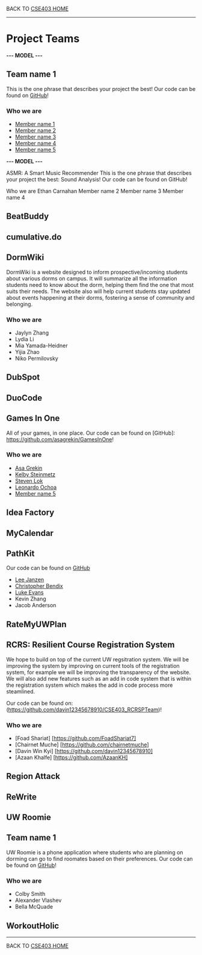  BACK TO [CSE403 HOME](README.md)

---

# Project Teams

**--- MODEL ---**

## Team name 1

This is the one phrase that describes your project the best!
Our code can be found on [GitHub](https://github.com/username/projectname)!

### Who we are

  - [Member name 1](https://myhomepage.me)
  - [Member name 2](https://myhomepage.me)
  - [Member name 3](https://myhomepage.me)
  - [Member name 4](https://myhomepage.me)
  - [Member name 5](https://myhomepage.me)

**--- MODEL ---**

ASMR: A Smart Music Recommender
This is the one phrase that describes your project the best: Sound Analysis! Our code can be found on GitHub!

Who we are
Ethan Carnahan
Member name 2
Member name 3
Member name 4

## BeatBuddy

## cumulative.do

## DormWiki

DormWiki is a website designed to inform prospective/incoming students about various dorms on campus. It will summarize all the information students need to know about the dorm, helping them find the one that most suits their needs. The website also will help current students stay updated about events happening at their dorms, fostering a sense of community and belonging.

### Who we are

  - Jaylyn Zhang
  - Lydia Li
  - Mia Yamada-Heidner
  - Yijia Zhao
  - Niko Permilovsky


## DubSpot

## DuoCode

## Games In One

All of your games, in one place.
Our code can be found on [GitHub]: https://github.com/asagrekin/GamesInOne!

### Who we are

  - [Asa Grekin](https://www.linkedin.com/in/asagrekin/)
  - [Kelby Steinmetz](https://www.linkedin.com/in/kelbys2/)
  - [Steven Lok](https://www.linkedin.com/in/steven-lok/)
  - [Leonardo Ochoa](https://www.linkedin.com/in/leonardo-ochoa-)
  - [Member name 5](https://myhomepage.me)
## Idea Factory

## MyCalendar

## PathKit

Our code can be found on [GitHub](https://github.com/LeeJMorel/PathKit)

  - [Lee Janzen](https://leejmorel.github.io/#/)
  - [Christopher Bendix](https://github.com/neonsigh)
  - [Luke Evans](https://github.com/puggernauts)
  - Kevin Zhang
  - Jacob Anderson

## RateMyUWPlan

## RCRS: Resilient Course Registration System
We hope to build on top of the current UW regsitration system. We will be improving the system by improving on current tools of the registration system, for example we will be
improving the transparency of the website. We will also add new features such as an add
in code system that is within the registration system which makes the add in code process
more steamlined.

Our code can be found on: (https://github.com/davin12345678910/CSE403_RCRSPTeam)!

### Who we are

- [Foad Shariat] [https://github.com/FoadShariat7]
- [Chairnet Muche] [https://github.com/chairnetmuche]
- [Davin Win Kyi] [https://github.com/davin12345678910]
- [Azaan Khalfe] [https://github.com/AzaanKH]

## Region Attack

## ReWrite

## UW Roomie

## Team name 1

UW Roomie is a phone application where students who are planning on dorming can go to find roomates based on their preferences.
Our code can be found on [GitHub](https://github.com/Zanderthegreat12/UW-Roomie)!

### Who we are

  - Colby Smith
  - Alexander Vlashev
  - Bella McQuade

## WorkoutHolic

---

BACK TO [CSE403 HOME](README.md)
